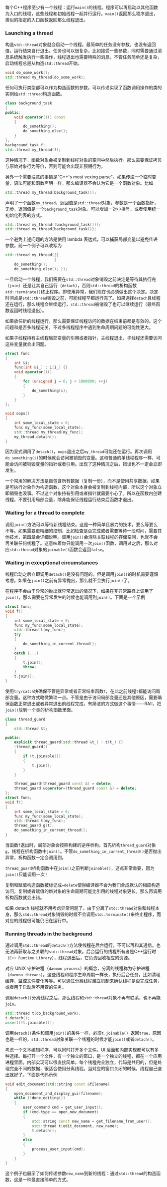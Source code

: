 每个C++程序至少有一个线程：运行`main()`的线程。程序可以再启动以其他函数为入口的线程，这些线程和初始线程一起并行运行。`main()`返回那么程序退出，类似的指定的入口函数返回那么线程退出。

### Launching a thread
构造`std::thread`对象就会启动一个线程。最简单的任务没有参数，也没有返回值，运行结束自行退出。任务也可以很复杂，比如接受一些参数，同时需要通过消息系统触发执行一些操作，线程退出也需要特殊的消息。不管任务简单还是复杂，启动线程总是从构造`std::thread`开始。
```c++
void do_some_work();
std::thread my_thread(do_some_work);
```
任何可执行类型都可以作为构造函数的参数。可以传递实现了函数调用操作的类的实例给`std::thread`构造函数。
```c++
class background_task
{
public:
    void operator()() const
    {
        do_something();
        do_something_else();
    }
};
background_task f;
std::thread my_thread(f);
```
这种情况下，函数对象会被复制到线程对象的空间中然后执行。那么需要保证拷贝与原始对象行为等价，否则可能会出现非预期行为。

另外一个需要注意的事情是"C++'s most vexing parse"。如果传递一个临时变量，语法可能和函数声明一样，那么编译器不会认为它是一个函数对象。比如
```c++
std::thread my_thread(background_task());
```
声明了一个函数`my_thread`，返回值是`std::thread`对象，参数是一个函数指针，无参，返回值是一个`background_task`对象。可以增加一对小括号，或者使用统一初始化列表的方式。
```c++
std::thread my_thread((background_task()));
std::thread my_thread{background_task()};
```
一个避免上述问题的方法是使用 lambda 表达式，可以捕获局部变量以避免传递参数，前一个例子可以改写为
```c++
std::thread my_thread([]
                      {
    do_something();
    do_something_else(); });
```

一旦启动一个线程，我们需要在`std::thread`对象销毁之前决定是等待其执行完（`join`）还是让其自己运行（`detach`），否则`std::thread`的析构函数`std::terminate()`终止程序。即使用异常，我们现在也必须做出这个决定。决定时间点是`std::thread`销毁之前，可能线程早都运行完了。如果选择`detach`且线程还在运行，那么线程会继续运行，`std::thread`被销毁了也可以继续运行（最终函数返回时线程退出）。

如果放任新的线程运行，那么需要保证线程访问的数据在结束前都是有效的。这个问题和是否多线程无关，不过多线程程序中遇到生命周期问题的可能性更大。

如果子线程持有主线程局部变量的引用或者指针，主线程退出，子线程还需要访问这些变量就会出问题。
```c++
struct func
{
    int &i;
    func(int &i_) : i(i_) {}
    void operator()()
    {
        for (unsigned j = 0; j < 1000000; ++j)
        {
            do_something(i);
        }
    }
};

void oops()
{
    int some_local_state = 0;
    func my_func(some_local_state);
    std::thread my_thread(my_func);
    my_thread.detach();
}
```
因为显式调用了`detach()`，`oops`退出之后`my_thread`可能还在运行。再次调用`do_something(i)`的时候就会访问被销毁的变量。这和普通的单线程程序一样，可能会访问被销毁变量的指针或者引用。出现了这种情况之后，错误也不一定会立即发生。

一个常用的解决方法是自包含所有数据（复制一份），而不是使用共享数据。如果是可执行对象作为构造函数，这个对象本身会被复制到线程内部，所以这个对象立即销毁也没事。不过这个对象持有引用或者指针就需要小心了。所以在函数内创建线程，不要引用局部变量，除非能保证线程运行结束后函数才退出。

### Waiting for a thread to complete
调用`join()`方法可以等待新线程结束。这是一种简单且暴力的技术，要么等要么不等。如果需要更精细的控制，比如检查是否完成或者需要等待一段时间，需要其他技术，第四章会详细说明。调用`join()`会清除关联线程的存储空间，也就不会再关联任何线程了。这意味着你只能调用一次`join()`函数，调用过之后，那么对应`std::thread`对象的`joinable()`函数会返回`false`。

### Waiting in exceptional circumstances
线程启动之后立即调用`detach()`是没有问题的。但是调用`join()`的时机需要谨慎考虑。如果在`join()`之前有异常抛出，那么就不会执行`join()`了。

在程序不会由于异常的抛出就异常退出的情况下，如果在非异常路径上调用了`join()`，那么需要在异常发生的时候也能调用到`join()`。下面是一个示例
```c++
struct func;
void f()
{
    int some_local_state = 0;
    func my_func(some_local_state);
    std::thread t(my_func);
    try
    {
        do_something_in_current_thread();
    }
    catch (...)
    {
        t.join();
        throw;
    }
    t.join();
}
```
使用`try/catch`块确保不管是异常或者正常结束函数`f`，在此之前线程`t`都能访问局部变量。这种方式略微繁琐一点。不管是由于访问局部变量还是其他原因，需要确保函数正常退出或者异常退出前线程完成，有简洁的方式做这个事情——RAII，把`join()`放到一个类的析构函数里面。
```c++
class thread_guard
{
    std::thread &t;

public:
    explicit thread_guard(std::thread &t_) : t(t_) {}
    ~thread_guard()
    {
        if (t.joinable())
        {
            t.join();
        }
    }

    thread_guard(thread_guard const &) = delete;
    thread_guard &operator=(thread_guard const &) = delete;
};
struct func;
void f()
{
    int some_local_state = 0;
    func my_func(some_local_state);
    std::thread t(my_func);
    thread_guard g(t);
    do_something_in_current_thread();
}
```
当函数`f`退出时，局部对象会按照构建的逆序析构。首先析构`thread_guard`对象`g`，线程在析构函数中`join()`。不管`do_something_in_current_thread()`是否抛出异常，析构函数一定会调用到。

`thread_guard`析构函数中在`join()`之前判断`joinable()`，这点非常重要，因为`join()`只能调用一次！

复制和赋值构造函数被标记成`=delete`使得编译器不会为我们合成默认的相应构造访问。复制或者赋值的新对象的生命周期可能比引用的线程对象更长，那么再调用析构函数就会出错。

如果 detach 线程就不用考虑异常问题了。由于分离了`std::thread`对象和线程本身，那么`std::thread`对象销毁的时候不会调用`std::terminate()`来终止程序，而对应的线程很可能仍旧在运行中。

###  Running threads in the background
通过调用`std::thread`的`detach()`方法使线程在后台运行，不可以再和其通信。也无法再获取与之关联的`std::thread`对象。后台运行的线程所有者是C++运行时（`C++ Runtime Library`），线程退出后，它负责回收相应的资源。

对应 UNIX 守护进程（`daemon process`）的概念，分离的线程称为守护进程（`daemon threads`）。这些线程和程序生命周期一样长，执行后台任务，比如清理缓存、监控文件变化等等。可以通过分离线程建立机制来确认线程是否完成任务，或者用于启动后不用管的任务。

调用`detach()`分离线程之后，那么线程和`std::thread`对象不再有联系，也不再能`join`。
```c++
std::thread t(do_background_work);
t.detach();
assert(!t.joinable());
```
调用`detach()`条件和调用`join()`的条件一样，必须`t.joinable() `返回`true`，原因也是一样的，`std::thread`对象关联一个线程的时候才能`join()`或者`detach()`。

考虑一个文本编辑程序，可以同时打开多个文件。UI 层面和内部实现都可以有多种选择。每打开一个文件，有一个独立的窗口，是一个独立的线程，都在一个应用进程里面。内部实现可以很直接简单，每个线程完全独立，代码是共用的，但是处理完全不同的数据，很适合使用分离线程。当对应的窗口关闭的时候，线程自己退出就好了。下面是代码示例
```c++
void edit_document(std::string const &filename)
{
    open_document_and_display_gui(filename);
    while (!done_editing())
    {
        user_command cmd = get_user_input();
        if (cmd.type == open_new_document)
        {
            std::string const new_name = get_filename_from_user();
            std::thread t(edit_document, new_name);
            t.detach();
        }
        else
        {
            process_user_input(cmd);
        }
    }
}
```
这个例子也展示了如何传递参数`new_name`到新的线程：通过`std::thread`的构造函数，这是一种最直接简单的方式。
